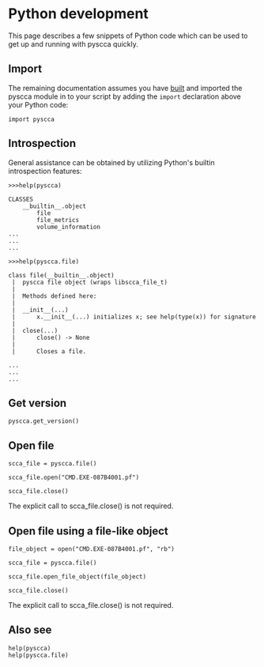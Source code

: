 # Python development

This page describes a few snippets of Python code which can be used to get up and running with pyscca quickly.

## Import

The remaining documentation assumes you have [built](https://github.com/libyal/libscca/wiki/Building) and imported the pyscca module in to your script by adding the ```import``` declaration above your Python code:

```import pyscca```

## Introspection

General assistance can be obtained by utilizing Python's builtin introspection features:



```
>>>help(pyscca)

CLASSES
    __builtin__.object
        file
        file_metrics
        volume_information    
...
...
...

```

```
>>>help(pyscca.file)

class file(__builtin__.object)
 |  pyscca file object (wraps libscca_file_t)
 |  
 |  Methods defined here:
 |  
 |  __init__(...)
 |      x.__init__(...) initializes x; see help(type(x)) for signature
 |  
 |  close(...)
 |      close() -> None
 |      
 |      Closes a file.

...
...
...
```

## Get version
```
pyscca.get_version()
```

## Open file
```
scca_file = pyscca.file()

scca_file.open("CMD.EXE-087B4001.pf")

scca_file.close()
```

The explicit call to scca_file.close() is not required.

## Open file using a file-like object
```
file_object = open("CMD.EXE-087B4001.pf", "rb")

scca_file = pyscca.file()

scca_file.open_file_object(file_object)

scca_file.close()
```

The explicit call to scca_file.close() is not required.

## Also see
```
help(pyscca)
help(pyscca.file)
```
